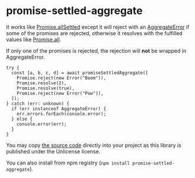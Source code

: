 # promise-settled-aggregate

It works like [Promise.allSettled](https://developer.mozilla.org/en-US/docs/Web/JavaScript/Reference/Global_Objects/Promise/allSettled) except it will reject with an [AggregateError](https://developer.mozilla.org/en-US/docs/Web/JavaScript/Reference/Global_Objects/AggregateError) if some of the promises are rejected, otherwise it resolves with the fulfilled values like [Promise.all](https://developer.mozilla.org/en-US/docs/Web/JavaScript/Reference/Global_Objects/Promise/all).

If only one of the promises is rejected, the rejection will **not** be wrapped in AggregateError.

```tsx
try {
  const [a, b, c, d] = await promiseSettledAggregate([
    Promise.reject(new Error("Boom")),
    Promise.resolve(2),
    Promise.resolve(true),
    Promise.reject(new Error("Pow")),
  ]);
} catch (err: unknown) {
  if (err instanceof AggregateError) {
    err.errors.forEach(console.error);
  } else {
    console.error(err);
  }
}
```

You may copy [the source code](https://github.com/stefee/promise-settled-aggregate/blob/main/promiseSettledAggregate.js) directly into your project as this library is published under the Unlicense license.

You can also install from npm registry (`npm install promise-settled-aggregate`).
